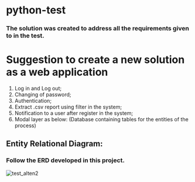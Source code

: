 # python-test
### The solution was created to address all the requirements given to in the test.
# Suggestion to create a new solution as a web application
1. Log in and Log out;
2. Changing of password;
3. Authentication;
4. Extract .csv report using filter in the system;
5. Notification to a user after register in the system;
6. Modal layer as below: (Database containing tables for the entities of the process)

## Entity Relational Diagram:
### Follow the ERD developed in this project.
![test_alten2](https://user-images.githubusercontent.com/67196397/185820216-69621712-61a3-4197-9f9c-a80e54c818d5.png)
